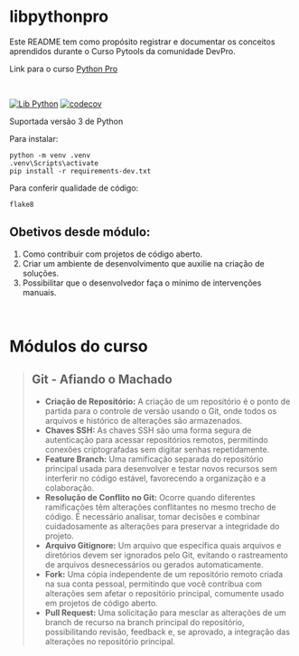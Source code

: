 # libpythonpro
Este README tem como propósito registrar e documentar os conceitos aprendidos durante o Curso Pytools da comunidade DevPro.

Link para o curso [Python Pro](https://pythonpro.com.br/)


<br>

[![Lib Python](https://github.com/matheuspdf/libpythonpro_mlpdf/actions/workflows/python.yaml/badge.svg)](https://github.com/matheuspdf/libpythonpro_mlpdf/actions/workflows/python.yaml) [![codecov](https://codecov.io/gh/matheuspdf/libpythonpro_mlpdf/branch/main/graph/badge.svg?token=0TT2NUN8W0)](https://codecov.io/gh/matheuspdf/libpythonpro_mlpdf)

Suportada versão 3 de Python

Para instalar:

```console
python -m venv .venv
.venv\Scripts\activate
pip install -r requirements-dev.txt
```

Para conferir qualidade de código:
```console
flake8
```


## Obetivos desde módulo:

1. Como contribuir com projetos de código aberto.
2. Criar um ambiente de desenvolvimento que auxilie na criação de soluções.
3. Possibilitar que o desenvolvedor faça o mínimo de intervenções manuais.
<br>

# Módulos do curso
>## Git - Afiando o Machado
> * **Criação de Repositório:** A criação de um repositório é o ponto de partida para o controle de versão usando o Git, onde todos os arquivos e histórico de alterações são armazenados.
> * **Chaves SSH:** As chaves SSH são uma forma segura de autenticação para acessar repositórios remotos, permitindo conexões criptografadas sem digitar senhas repetidamente.
> * **Feature Branch:** Uma ramificação separada do repositório principal usada para desenvolver e testar novos recursos sem interferir no código estável, favorecendo a organização e a colaboração.
> * **Resolução de Conflito no Git:** Ocorre quando diferentes ramificações têm alterações conflitantes no mesmo trecho de código. É necessário analisar, tomar decisões e combinar cuidadosamente as alterações para preservar a integridade do projeto.
> * **Arquivo Gitignore:** Um arquivo que especifica quais arquivos e diretórios devem ser ignorados pelo Git, evitando o rastreamento de arquivos desnecessários ou gerados automaticamente.
> * **Fork:** Uma cópia independente de um repositório remoto criada na sua conta pessoal, permitindo que você contribua com alterações sem afetar o repositório principal, comumente usado em projetos de código aberto.
> * **Pull Request:** Uma solicitação para mesclar as alterações de um branch de recurso na branch principal do repositório, possibilitando revisão, feedback e, se aprovado, a integração das alterações no repositório principal.
